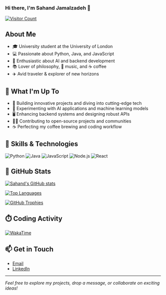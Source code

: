 ### Hi there, I'm Sahand Jamalzadeh 👋

[![Visitor Count](https://visitor-badge.laobi.icu/badge?page_id=jamalzadeh-sahand)](https://github.com/jamalzadeh-sahand)

## About Me
- 🎓 University student at the University of London
- 💻 Passionate about Python, Java, and JavaScript
- 🧠 Enthusiastic about AI and backend development
- 📚 Lover of philosophy, 🎵 music, and ☕ coffee
- ✈️ Avid traveler & explorer of new horizons

## 🔭 What I'm Up To
- 🚀 Building innovative projects and diving into cutting-edge tech
- 🤖 Experimenting with AI applications and machine learning models
- 🖥️ Enhancing backend systems and designing robust APIs
- 👨‍💻 Contributing to open-source projects and communities
- ☕ Perfecting my coffee brewing and coding workflow

## 💼 Skills & Technologies
![Python](https://img.shields.io/badge/Python-3670A0?style=for-the-badge&logo=python&logoColor=ffdd54)
![Java](https://img.shields.io/badge/Java-007396?style=for-the-badge&logo=java&logoColor=white)
![JavaScript](https://img.shields.io/badge/JavaScript-F7DF1E?style=for-the-badge&logo=javascript&logoColor=black)
![Node.js](https://img.shields.io/badge/Node.js-339933?style=for-the-badge&logo=nodedotjs&logoColor=white)
![React](https://img.shields.io/badge/React-20232A?style=for-the-badge&logo=react&logoColor=61DAFB)
<!-- Add more badges as desired -->

## 🚀 GitHub Stats

<!-- Overall GitHub stats card -->
[![Sahand's GitHub stats](https://github-readme-stats.vercel.app/api?username=jamalzadeh-sahand&show_icons=true&theme=onedark)](https://github.com/jamalzadeh-sahand/github-readme-stats)

<!-- Top Languages card -->
[![Top Languages](https://github-readme-stats.vercel.app/api/top-langs/?username=jamalzadeh-sahand&layout=compact&theme=onedark)](https://github.com/jamalzadeh-sahand/github-readme-stats)

<!-- GitHub Trophies card -->
[![GitHub Trophies](https://github-profile-trophy.vercel.app/?username=jamalzadeh-sahand&theme=onedark)](https://github.com/ryo-ma/github-profile-trophy)

## ⏱️ Coding Activity

<!-- WakaTime Card - replace `your-wakatime-username` with your actual username -->
[![WakaTime](https://github-readme-stats.vercel.app/api/wakatime?username=jamalzadeh_sahand&theme=onedark)](https://wakatime.com)

## 📫 Get in Touch
- [Email](mailto:sahand@iti-istanbul.com)
- [LinkedIn](wwww.linkedin.com/in/sahand-it-support)


---

*Feel free to explore my projects, drop a message, or collaborate on exciting ideas!*
